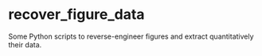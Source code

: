 # recover_figure_data
 Some Python scripts to reverse-engineer figures and extract quantitatively their data.
